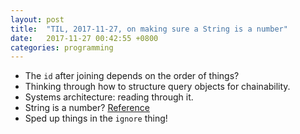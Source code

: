 ```yaml
---
layout: post
title:  "TIL, 2017-11-27, on making sure a String is a number"
date:   2017-11-27 00:42:55 +0800
categories: programming
---
```


- The `id` after joining depends on the order of things?
- Thinking through how to structure query objects for chainability.
- Systems architecture: reading through it.
- String is a number? [Reference](https://stackoverflow.com/questions/1235863/test-if-a-string-is-basically-an-integer-in-quotes-using-ruby)
- Sped up things in the `ignore` thing!
